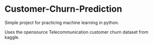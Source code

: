 # Customer-Churn-Prediction

Simple project for practicing machine learning in python.

Uses the opensource Telecommunication customer churn dataset from kaggle.
